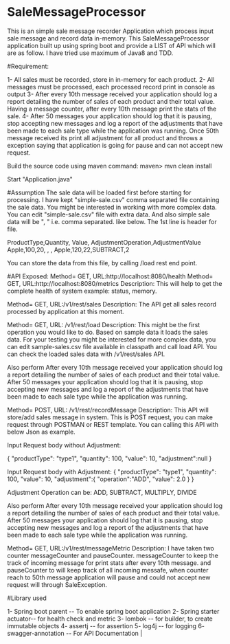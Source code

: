 # SaleMessageProcessor

This is an simple sale message recorder Application which process input sale message and record data in-memory.
This SaleMessageProcessor application built up using spring boot and provide a LIST of API which will are as follow. I have tried use maximum of Java8 and TDD.

#Requirement:

1- All sales must be recorded, store in in-memory for each product.
2- All messages must be processed, each processed record print in console as output
3- After every 10th message received your application should log a report detailing the number of sales of each product and their total value.
Having a message counter, after every 10th message print the stats of the sale.
4- After 50 messages your application should log that it is pausing, stop accepting new messages and log a report of the adjustments
that have been made to each sale type while the application was running. Once 50th message received its print all adjustment for all product
and throws a exception saying that application is going for pause and can not accept new request.

Build the source code using maven command: maven> mvn clean install

Start "Application.java"

#Assumption
The sale data will be loaded first before starting for processing.  I have kept "simple-sale.csv" comma separated file containing the sale data.
You might be interested in working with more complex data. You can edit "simple-sale.csv" file with extra data.
And also simple sale data will be ", " i.e. comma separated. like below. The 1st line is header for file.

ProductType,Quantity, Value, AdjustmentOperation,AdjustmentValue
Apple,100,20, , ,
Apple,120,22,SUBTRACT,2

You can store the data from this file, by calling /load rest end point.

#API Exposed:
Method= GET, URL:http://localhost:8080/health
Method= GET, URL:http://localhost:8080/metrics
Description: This will help to get the complete health of system example: status, memory.

Method= GET, URL:/v1/rest/sales
Description: The API get all sales record processed by application at this moment.

Method= GET, URL: /v1/rest/load
Description: This might be the first operation you would like to do. Based on sample data it loads the sales data.
For your testing you might be interested for more complex data, you can edit sample-sales.csv file available in classpath and call load API.
You can check the loaded sales data with /v1/rest/sales API.

Also perform After every 10th message received your application should log a report detailing the number of sales of each product and their total value.
After 50 messages your application should log that it is pausing, stop accepting new messages and log a report of the adjustments
that have been made to each sale type while the application was running.

Method= POST, URL: /v1/rest/recordMessage
Description: This API will store/add sales message in system. This is POST request, you can make request through POSTMAN or REST template.
You can calling this API with below Json as example.

Input Request body without Adjustment:

{
    "productType": "type1",
    "quantity": 100,
    "value": 10,
    "adjustment":null
}

Input Request body with Adjustment:
{
    "productType": "type1",
    "quantity": 100,
    "value": 10,
    "adjustment":{
        "operation":"ADD",
        "value": 2.0
        }
}

Adjustment Operation can be: ADD, SUBTRACT, MULTIPLY, DIVIDE

Also perform After every 10th message received your application should log a report detailing the number of sales of each product and their total value.
After 50 messages your application should log that it is pausing, stop accepting new messages and log a report of the adjustments
that have been made to each sale type while the application was running.

Method= GET, URL:/v1/rest/messageMetric
Description: I have taken two counter messageCounter and pauseCounter. messageCounter to keep the track of incoming message for print stats after every 10th message.
and pauseCounter to will keep track of all incoming messafe, when counter reach to 50th message application will pause and could not accept new
request will through SaleException.

#Library used

1- Spring boot parent -- To enable spring boot application
2- Spring starter actuator-- for health check and metric
3- lombok -- for builder, to create immutable objects
4- assertj -- for assertion
5- log4j -- for logging
6- swagger-annotation -- For API Documentation |


